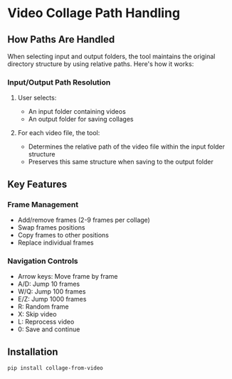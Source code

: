 # Video Collage Path Handling

## How Paths Are Handled

When selecting input and output folders, the tool maintains the original directory structure by using relative paths. Here's how it works:

### Input/Output Path Resolution

1. User selects:
   - An input folder containing videos
   - An output folder for saving collages

2. For each video file, the tool:
   - Determines the relative path of the video file within the input folder structure
   - Preserves this same structure when saving to the output folder

## Key Features

### Frame Management
- Add/remove frames (2-9 frames per collage)
- Swap frames positions
- Copy frames to other positions
- Replace individual frames

### Navigation Controls
- Arrow keys: Move frame by frame
- A/D: Jump 10 frames
- W/Q: Jump 100 frames
- E/Z: Jump 1000 frames
- R: Random frame
- X: Skip video
- L: Reprocess video
- 0: Save and continue

## Installation

```bash
pip install collage-from-video



